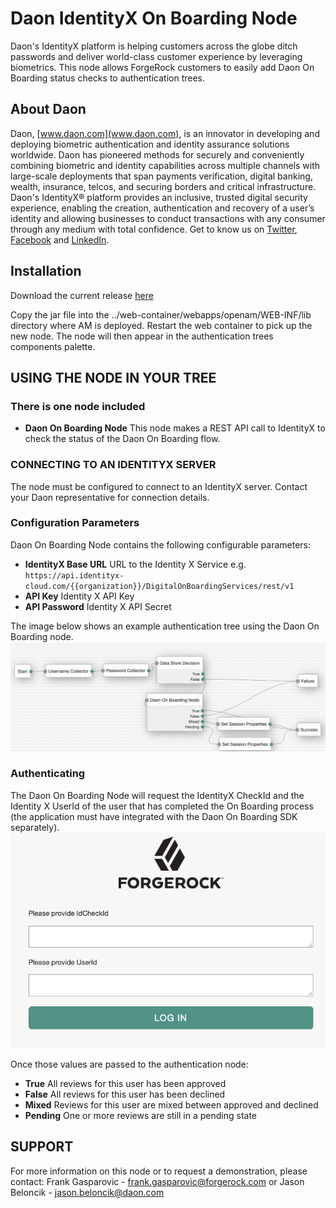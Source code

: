 # Daon IdentityX On Boarding Node

Daon's IdentityX platform is helping customers across the globe ditch passwords and deliver world-class customer
 experience by leveraging biometrics. This node allows ForgeRock customers to easily add Daon On Boarding status
  checks to authentication trees.

## About Daon ##
Daon, [www.daon.com](www.daon.com), is an innovator in developing and deploying biometric authentication and identity assurance solutions worldwide. Daon has pioneered methods for securely and conveniently combining biometric and identity capabilities across multiple channels with large-scale deployments that span payments verification, digital banking, wealth, insurance, telcos, and securing borders and critical infrastructure. Daon's IdentityX® platform provides an inclusive, trusted digital security experience, enabling the creation, authentication and recovery of a user’s identity and allowing businesses to conduct transactions with any consumer through any medium with total confidence. Get to know us on [Twitter](https://twitter.com/DaonInc), [Facebook](https://www.facebook.com/humanauthentication) and [LinkedIn](https://www.linkedin.com/company/daon).

## Installation ##
Download the current release [here](https://github.com/JBeloncik/daonOnBoardingNode/releases/latest)

Copy the jar file into the ../web-container/webapps/openam/WEB-INF/lib directory where AM is deployed.  Restart the web container to pick up the new node.  The node will then appear in the authentication trees components palette.

## USING THE NODE IN YOUR TREE ##

### There is one node included ###
- **Daon On Boarding Node** This node makes a REST API call to IdentityX to check the status of the Daon On Boarding
 flow.

### CONNECTING TO AN IDENTITYX SERVER ###
The node must be configured to connect to an IdentityX server. Contact your Daon representative for connection details.

### Configuration Parameters ###
Daon On Boarding Node contains the following configurable parameters:
- **IdentityX Base URL** URL to the Identity X Service e.g. `https://api.identityx-cloud.com/{{organization}}/DigitalOnBoardingServices/rest/v1`
- **API Key** Identity X API Key
- **API Password** Identity X API Secret

The image below shows an example authentication tree using the Daon On Boarding node.
![ScreenShot](./images/daon_onboarding.png)

### Authenticating  ###
The Daon On Boarding Node  will request the IdentityX CheckId and the Identity X UserId of the user that has
 completed the On Boarding process (the application must have integrated with the Daon On Boarding SDK separately).
![ScreenShot](./images/user_flow.png)

 Once those values are passed to the authentication node: 
-  **True** All reviews for this user has been approved
-  **False** All reviews for this user has been declined
-  **Mixed** Reviews for this user are mixed between approved and declined
-  **Pending** One or more reviews are still in a pending state



  






## SUPPORT ##
For more information on this node or to request a demonstration, please contact:
Frank Gasparovic - frank.gasparovic@forgerock.com or Jason Beloncik - jason.beloncik@daon.com